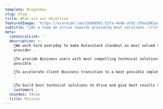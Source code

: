 ```yaml
---
template: BlogIndex
slug: blog
title: What are our objective
featuredImage: 'https://ucarecdn.com/2e960561-52fa-4edb-afd1-3fba3961aad4/'
subtitle: "As a team we strive towards providing best solutions .\r\n\nIn today’s business centric economy, we  re-engineer corporate business processes inorder by taking  advantage of new technological knowhows in IT. \r\n\nWe make sure to provide a solution that fits to your evolving business needs. We give our supportive hands to clients to embrace to success . \r\n\nOur team works together in providing the most up to date solutions and we help clients to evolve and transition smooth towards the changing times ."
meta:
  canonicalLink: ''
  description: >-
    We work hard everyday to make Rulesstack standout as most valued service
    provider . 

    To provide Business users with most compelling technical solutions ever
    possible . 

    To accelerate client Business transition to a best possible implementation
    . 

    To build best technical solutions to drive and give best results to
    customers . 
  noindex: false
  title: Mission
---
```


